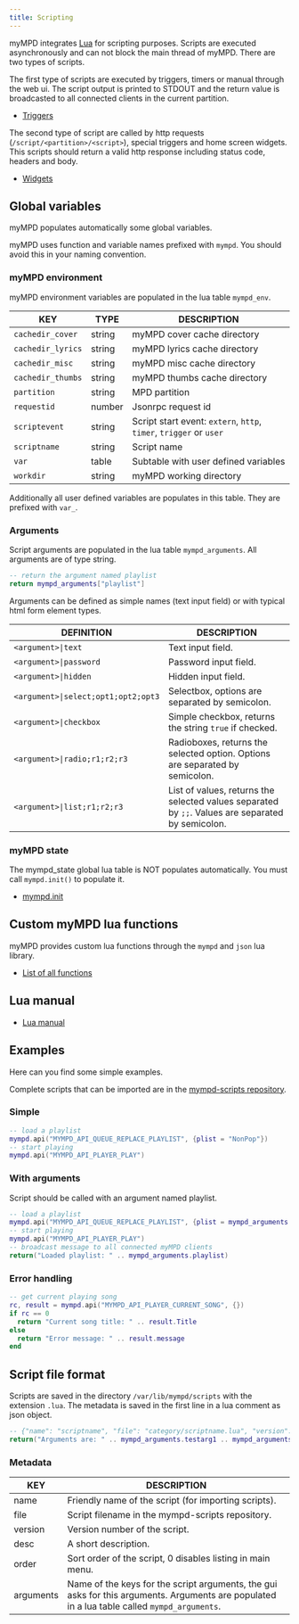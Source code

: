 ```yaml
---
title: Scripting
---
```


myMPD integrates [Lua](http://www.lua.org) for scripting purposes. Scripts are executed asynchronously and can not block the main thread of myMPD. There are two types of scripts.

The first type of scripts are executed by triggers, timers or manual through the web ui. The script output is printed to STDOUT and the return value is broadcasted to all connected clients in the current partition.

- [Triggers](../060-references/trigger.md)

The second type of script are called by http requests (`/script/<partition>/<script>`), special triggers and home screen widgets. This scripts should return a valid http response including status code, headers and body.

- [Widgets](widgets.md)

## Global variables

myMPD populates automatically some global variables.

myMPD uses function and variable names prefixed with `mympd`. You should avoid this in your naming convention.

### myMPD environment

myMPD environment variables are populated in the lua table `mympd_env`.

| KEY | TYPE | DESCRIPTION |
| --- | ---- | ----------- |
| `cachedir_cover` | string | myMPD cover cache directory |
| `cachedir_lyrics` | string | myMPD lyrics cache directory |
| `cachedir_misc` | string | myMPD misc cache directory |
| `cachedir_thumbs` | string | myMPD thumbs cache directory |
| `partition` | string | MPD partition |
| `requestid` | number | Jsonrpc request id |
| `scriptevent` | string | Script start event: `extern`, `http`, `timer`, `trigger` or `user` |
| `scriptname` | string | Script name |
| `var` | table | Subtable with user defined variables |
| `workdir` | string | myMPD working directory |

Additionally all user defined variables are populates in this table. They are prefixed with `var_`.

### Arguments

Script arguments are populated in the lua table `mympd_arguments`. All arguments are of type string.

```lua
-- return the argument named playlist
return mympd_arguments["playlist"]
```

Arguments can be defined as simple names (text input field) or with typical html form element types.

| DEFINITION | DESCRIPTION |
| ---------- | ----------- |
| `<argument>\|text` | Text input field. |
| `<argument>\|password` | Password input field. |
| `<argument>\|hidden` | Hidden input field. |
| `<argument>\|select;opt1;opt2;opt3` | Selectbox, options are separated by semicolon. |
| `<argument>\|checkbox`| Simple checkbox, returns the string `true` if checked. |
| `<argument>\|radio;r1;r2;r3` | Radioboxes, returns the selected option. Options are separated by semicolon. |
| `<argument>\|list;r1;r2;r3` | List of values, returns the selected values separated by `;;`. Values are separated by semicolon. |

### myMPD state

The mympd_state global lua table is NOT populates automatically. You must call `mympd.init()` to populate it.

- [mympd.init](functions/mympd_init.md)

## Custom myMPD lua functions

myMPD provides custom lua functions through the `mympd` and `json` lua library.

- [List of all functions](functions/index.md)

## Lua manual

- [Lua manual](https://www.lua.org/manual/5.4/)

## Examples

Here can you find some simple examples.

Complete scripts that can be imported are in the [mympd-scripts repository](https://github.com/jcorporation/mympd-scripts).

### Simple

```lua
-- load a playlist
mympd.api("MYMPD_API_QUEUE_REPLACE_PLAYLIST", {plist = "NonPop"})
-- start playing
mympd.api("MYMPD_API_PLAYER_PLAY")
```

### With arguments

Script should be called with an argument named playlist.

```lua
-- load a playlist
mympd.api("MYMPD_API_QUEUE_REPLACE_PLAYLIST", {plist = mympd_arguments.playlist})
-- start playing
mympd.api("MYMPD_API_PLAYER_PLAY")
-- broadcast message to all connected myMPD clients
return("Loaded playlist: " .. mympd_arguments.playlist)
```

### Error handling

```lua
-- get current playing song
rc, result = mympd.api("MYMPD_API_PLAYER_CURRENT_SONG", {})
if rc == 0
  return "Current song title: " .. result.Title
else
  return "Error message: " .. result.message
end
```

## Script file format

Scripts are saved in the directory `/var/lib/mympd/scripts` with the extension `.lua`. The metadata is saved in the first line in a lua comment as json object.

```lua
-- {"name": "scriptname", "file": "category/scriptname.lua", "version": 1, "desc": "short description", "order":1,"arguments":["testarg1", "testarg2"]}
return("Arguments are: " .. mympd_arguments.testarg1 .. mympd_arguments.testarg2)
```

### Metadata

| KEY | DESCRIPTION |
| --- | ----------- |
| name | Friendly name of the script (for importing scripts). |
| file | Script filename in the mympd-scripts repository. |
| version | Version number of the script. |
| desc | A short description. |
| order | Sort order of the script, 0 disables listing in main menu. |
| arguments | Name of the keys for the script arguments, the gui asks for this arguments. Arguments are populated in a lua table called `mympd_arguments`. |
